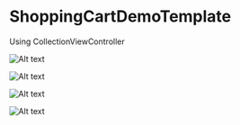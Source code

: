 ShoppingCartDemoTemplate
========================

Using CollectionViewController

![Alt text](https://raw.github.com/KiranSarella/ShoppingCartDemoTemplate/master/ScreenShots/1.png)

![Alt text](https://raw.github.com/KiranSarella/ShoppingCartDemoTemplate/master/ScreenShots/2.png)

![Alt text](https://raw.github.com/KiranSarella/ShoppingCartDemoTemplate/master/ScreenShots/3.png)

![Alt text](https://raw.github.com/KiranSarella/ShoppingCartDemoTemplate/master/ScreenShots/4.png)
